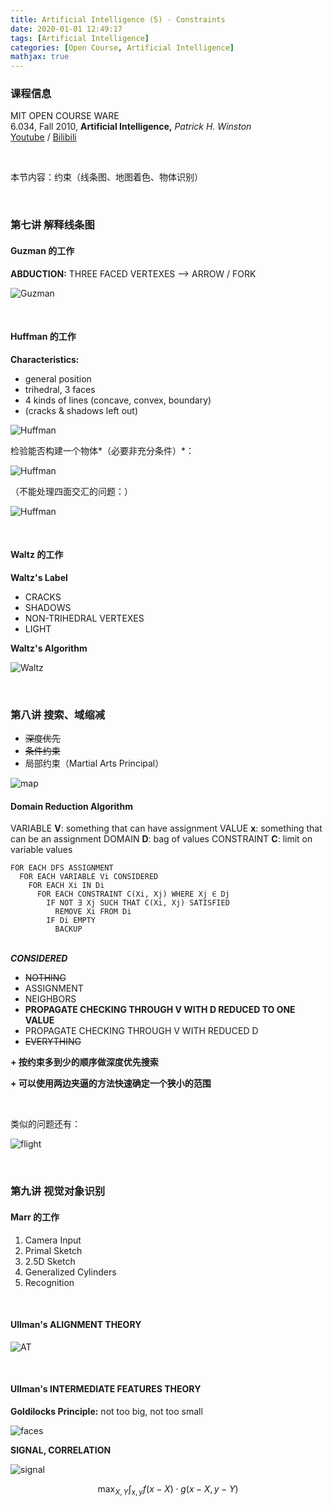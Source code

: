 ```yaml
---
title: Artificial Intelligence (5) · Constraints
date: 2020-01-01 12:49:17
tags: [Artificial Intelligence]
categories: [Open Course, Artificial Intelligence]
mathjax: true
---
```


### 课程信息

MIT OPEN COURSE WARE  
6.034, Fall 2010, **Artificial Intelligence,** *Patrick H. Winston*  
[Youtube](https://www.youtube.com/watch?v=TjZBTDzGeGg&list=PLUl4u3cNGP63gFHB6xb-kVBiQHYe_4hSi) / [Bilibili](https://www.bilibili.com/video/av75097245)

<br>

本节内容：约束（线条图、地图着色、物体识别）

<!--
<br>

> 期末考试加拖延症，没想到直接拖更到 2020 年了 OTZ 强迫更新一波，本来准备是趁热打铁现在直接变成二刷了 2333
-->

<!-- more -->

<br>

### 第七讲 解释线条图

#### Guzman 的工作

**ABDUCTION:** THREE FACED VERTEXES --> ARROW / FORK

![Guzman](Artificial-Intelligence-Patrick-Winston-5/1.jpg)

<br>

#### Huffman 的工作

**Characteristics:**

- general position
- trihedral, 3 faces
- 4 kinds of lines (concave, convex, boundary)
- (cracks & shadows left out)

![Huffman](Artificial-Intelligence-Patrick-Winston-5/2.jpg)

检验能否构建一个物体*（必要非充分条件）*：

![Huffman](Artificial-Intelligence-Patrick-Winston-5/3.jpg)

（不能处理四面交汇的问题：）

![Huffman](Artificial-Intelligence-Patrick-Winston-5/4.jpg)

<br>

#### Waltz 的工作

**Waltz's Label**

- CRACKS
- SHADOWS
- NON-TRIHEDRAL VERTEXES
- LIGHT

**Waltz's Algorithm**

![Waltz](Artificial-Intelligence-Patrick-Winston-5/5.jpg)

<br>

### 第八讲 搜索、域缩减

- ~~深度优先~~
- ~~条件约束~~
- 局部约束（Martial Arts Principal）

![map](Artificial-Intelligence-Patrick-Winston-5/6.jpg)

#### Domain Reduction Algorithm

VARIABLE **V**: something that can have assignment
VALUE **x**: something that can be an assignment
DOMAIN **D**: bag of values
CONSTRAINT **C**: limit on variable values

```
FOR EACH DFS ASSIGNMENT
  FOR EACH VARIABLE Vi CONSIDERED
    FOR EACH Xi IN Di
      FOR EACH CONSTRAINT C(Xi, Xj) WHERE Xj ∈ Dj
        IF NOT ∃ Xj SUCH THAT C(Xi, Xj) SATISFIED
          REMOVE Xi FROM Di
        IF Di EMPTY
          BACKUP
```

***<br>CONSIDERED***

- ~~NOTHING~~
- ASSIGNMENT
- NEIGHBORS
- **PROPAGATE CHECKING THROUGH V WITH D REDUCED TO ONE VALUE**
- PROPAGATE CHECKING THROUGH V WITH REDUCED D
- ~~EVERYTHING~~

**\+ 按约束多到少的顺序做深度优先搜索**

**\+ 可以使用两边夹逼的方法快速确定一个狭小的范围**

<br>

类似的问题还有：

![flight](Artificial-Intelligence-Patrick-Winston-5/7.jpg)

<br>

### 第九讲 视觉对象识别

#### Marr 的工作

1. Camera Input
2. Primal Sketch
3. 2.5D Sketch
4. Generalized Cylinders
5. Recognition

<br>

#### Ullman's ALIGNMENT THEORY

![AT](Artificial-Intelligence-Patrick-Winston-5/8.jpg)

<br>

#### Ullman's INTERMEDIATE FEATURES THEORY

**Goldilocks Principle:** not too big, not too small

![faces](Artificial-Intelligence-Patrick-Winston-5/9.jpg)

**SIGNAL, CORRELATION**

![signal](Artificial-Intelligence-Patrick-Winston-5/10.jpg)

$$
\max _{X,Y}\int _{x,y}f\left(x-X\right)\cdot g\left(x-X,y-Y\right)
$$
